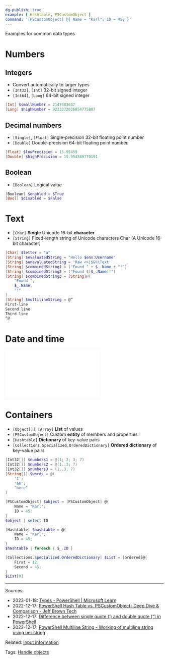 ```yaml
---
dg-publish: true
example: [ Hashtable, PSCustomObject ]
command: '[PSCustomObject] @{ Name = "Karl"; ID = 45; }'
---
```


Examples for common data types

# Numbers

## Integers

- Convert automatically to larger types
- `[Int32]`, `[Int]` 32-bit signed integer
- `[Int64]`, `[Long]` 64-bit signed integer

```powershell
[Int] $smallNumber = 2147483647
[Long] $highNumber = 9223372036854775807
```

## Decimal numbers 

- `[Single]`, `[Float]` Single-precision 32-bit floating point number    
- `[Double]` Double-precision 64-bit floating point number

```powershell
[Float] $lowPrecision = 15.95459
[Double] $highPrecision = 15.954589770191
```

## Boolean

- `[Boolean]` Logical value
```powershell
[Boolean] $enabled = $True 
[Bool] $disabled = $False
```

# Text

- `[Char]` **Single** Unicode 16-bit **character**    
- `[String]` Fixed-length string of Unicode characters
 Char (A Unicode 16-bit character)
 
```powershell
[Char] $letter = "a"
[String] $evaluatedString = "Hello $env:Username"
[String] $unevaluatedString = 'Raw <>|$&%\Text'
[String] $combinedString1 = ("Found " + $_.Name + "!")
[String] $combinedString2 = ("Found $($_.Name)!")
[String] $combinedString3 = [String]@(
    "Found ",
    $_.Name,
    "!"
)
[String] $multilineString = @”  
First-line  
Second line  
Third line  
“@
```

# Date and time

![Standardize the handling of temporal data, clock times and time stamps](Standardize%20the%20handling%20of%20temporal%20data,%20clock%20times%20and%20time%20stamps.md#Overview)

# Containers

- `[Object[]]`, `[Array]` **List** of values
- `[PSCustomObject]` Custom **entity** of members and properties
- `[Hashtable]` **Dictionary** of key-value pairs
- `[Collections.Specialized.OrderedDictionary]` **Ordered dictionary** of key-value pairs 
```powershell
[Int32[]] $numbers1 = @(1; 2; 3; 7)
[Int32[]] $numbers2 = @(1..3; 7) 
[Int32[]] $numbers3 = (1..3, 7)
[String[]] $words = @(
    'I'; 
    'am';
    "here"
)
```
```powershell
[PSCustomObject] $object = [PSCustomObject] @{
    Name = "Karl";
    ID = 45;
}
$object | select ID
```
```powershell
[Hashtable] $hashtable = @{
    Name = "Karl";
    ID = 45;
}
$hashtable | foreach { $_.ID }
```
```powershell
[Collections.Specialized.OrderedDictionary] $List = [ordered]@{
    First = 12; 
    Second = 45;
}
$List[0]
```


---

Sources:
- 2023-01-18: [Types - PowerShell | Microsoft Learn](https://learn.microsoft.com/en-us/powershell/scripting/lang-spec/chapter-04?view=powershell-7.3)
- 2022-12-17: [PowerShell Hash Table vs. PSCustomObject- Deep Dive & Comparison - Jeff Brown Tech](https://jeffbrown.tech/powershell-hash-table-pscustomobject/)
- 2022-12-17: [Difference between single quote (‘) and double quote (“) in PowerShell](https://www.tutorialspoint.com/difference-between-single-quote-and-double-quote-in-powershell)
- 2022-12-17: [PowerShell Multiline String - Working of multiline string using her string](https://www.educba.com/powershell-multiline-string/)

Related:
[Input information](Input%20information.md)

Tags:
[Handle objects](../Handle%20objects.md)